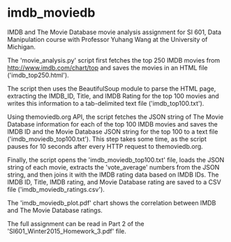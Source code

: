 # imdb_moviedb
IMDB and The Movie Database movie analysis assignment for SI 601, Data Manipulation course with Professor Yuhang Wang at the University of Michigan.

The 'movie_analysis.py' script first fetches the top 250 IMDB movies from http://www.imdb.com/chart/top and saves the movies in an HTML file ('imdb_top250.html').

The script then uses the BeautifulSoup module to parse the HTML page, extracting the IMDB_ID, Title, and IMDB Rating for the top 100 movies and writes this information to a tab-delimited text file ('imdb_top100.txt').

Using themoviedb.org API, the script fetches the JSON string of The Movie Database information for each of the top 100 IMDB movies and saves the IMDB ID and the Movie Database JSON string for the top 100 to a text file ('imdb_moviedb_top100.txt'). This step takes some time, as the script pauses for 10 seconds after every HTTP request to themoviedb.org.

Finally, the script opens the 'imdb_moviedb_top100.txt' file, loads the JSON string of each movie, extracts the 'vote_average' numbers from the JSON string, and then joins it with the IMDB rating data based on IMDB IDs. The IMDB ID, Title, IMDB rating, and Movie Database rating are saved to a CSV file ('imdb_moviedb_ratings.csv').

The 'imdb_moviedb_plot.pdf' chart shows the correlation between IMDB and The Movie Database ratings.

The full assignment can be read in Part 2 of the 'SI601_Winter2015_Homework_3.pdf' file.
